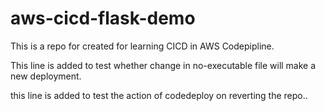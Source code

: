 # aws-cicd-flask-demo
This is a repo for created for learning CICD in AWS Codepipline.

This line is added to test whether change in no-executable file will make a new deployment.

this line is added to test the action of codedeploy on reverting the repo..
